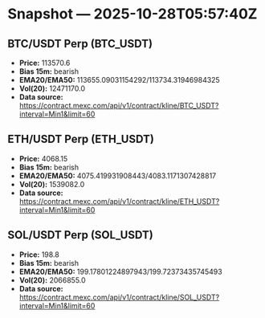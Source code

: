 # Snapshot — 2025-10-28T05:57:40Z

## BTC/USDT Perp (BTC_USDT)
- **Price:** 113570.6
- **Bias 15m:** bearish
- **EMA20/EMA50:** 113655.09031154292/113734.31946984325
- **Vol(20):** 12471170.0
- **Data source:** https://contract.mexc.com/api/v1/contract/kline/BTC_USDT?interval=Min1&limit=60

## ETH/USDT Perp (ETH_USDT)
- **Price:** 4068.15
- **Bias 15m:** bearish
- **EMA20/EMA50:** 4075.419931908443/4083.1171307428817
- **Vol(20):** 1539082.0
- **Data source:** https://contract.mexc.com/api/v1/contract/kline/ETH_USDT?interval=Min1&limit=60

## SOL/USDT Perp (SOL_USDT)
- **Price:** 198.8
- **Bias 15m:** bearish
- **EMA20/EMA50:** 199.17801224897943/199.72373435745493
- **Vol(20):** 2066855.0
- **Data source:** https://contract.mexc.com/api/v1/contract/kline/SOL_USDT?interval=Min1&limit=60
